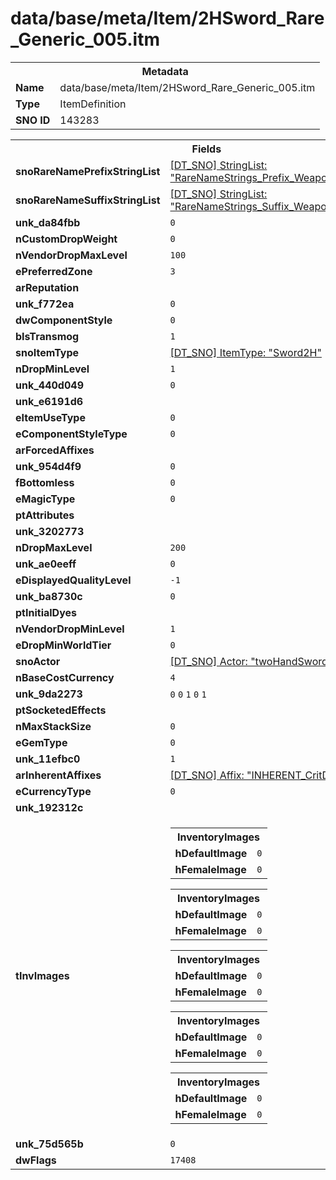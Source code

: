 <h1>data/base/meta/Item/2HSword_Rare_Generic_005.itm</h1><table><tr><th colspan="100%">Metadata</th></tr><tr><td><b>Name</b></td><td>data/base/meta/Item/2HSword_Rare_Generic_005.itm</td></tr><tr><td><b>Type</b></td><td>ItemDefinition</td></tr><tr><td><b>SNO ID</b></td><td>143283</td></tr></table>

<table><tr><th colspan="100%">Fields</th></tr><tr><td><b>snoRareNamePrefixStringList</b></td><td><a href="..\..\..\enUS_Text\meta\StringList\RareNameStrings_Prefix_Weapon_SwingBlade.stl.md">[DT_SNO] StringList: "RareNameStrings_Prefix_Weapon_SwingBlade"</a></td></tr><tr><td><b>snoRareNameSuffixStringList</b></td><td><a href="..\..\..\enUS_Text\meta\StringList\RareNameStrings_Suffix_Weapon_SwingBlade.stl.md">[DT_SNO] StringList: "RareNameStrings_Suffix_Weapon_SwingBlade"</a></td></tr><tr><td><b>unk_da84fbb</b></td><td><code>0</code></td></tr><tr><td><b>nCustomDropWeight</b></td><td><code>0</code></td></tr><tr><td><b>nVendorDropMaxLevel</b></td><td><code>100</code></td></tr><tr><td><b>ePreferredZone</b></td><td><code>3</code></td></tr><tr><td><b>arReputation</b></td><td></td></tr><tr><td><b>unk_f772ea</b></td><td><code>0</code></td></tr><tr><td><b>dwComponentStyle</b></td><td><code>0</code></td></tr><tr><td><b>bIsTransmog</b></td><td><code>1</code></td></tr><tr><td><b>snoItemType</b></td><td><a href="..\ItemType\Sword2H.itt.md">[DT_SNO] ItemType: "Sword2H"</a></td></tr><tr><td><b>nDropMinLevel</b></td><td><code>1</code></td></tr><tr><td><b>unk_440d049</b></td><td><code>0</code></td></tr><tr><td><b>unk_e6191d6</b></td><td></td></tr><tr><td><b>eItemUseType</b></td><td><code>0</code></td></tr><tr><td><b>eComponentStyleType</b></td><td><code>0</code></td></tr><tr><td><b>arForcedAffixes</b></td><td></td></tr><tr><td><b>unk_954d4f9</b></td><td><code>0</code></td></tr><tr><td><b>fBottomless</b></td><td><code>0</code></td></tr><tr><td><b>eMagicType</b></td><td><code>0</code></td></tr><tr><td><b>ptAttributes</b></td><td></td></tr><tr><td><b>unk_3202773</b></td><td></td></tr><tr><td><b>nDropMaxLevel</b></td><td><code>200</code></td></tr><tr><td><b>unk_ae0eeff</b></td><td><code>0</code></td></tr><tr><td><b>eDisplayedQualityLevel</b></td><td><code>-1</code></td></tr><tr><td><b>unk_ba8730c</b></td><td><code>0</code></td></tr><tr><td><b>ptInitialDyes</b></td><td></td></tr><tr><td><b>nVendorDropMinLevel</b></td><td><code>1</code></td></tr><tr><td><b>eDropMinWorldTier</b></td><td><code>0</code></td></tr><tr><td><b>snoActor</b></td><td><a href="..\Actor\twoHandSword_base05.acr.md">[DT_SNO] Actor: "twoHandSword_base05"</a></td></tr><tr><td><b>nBaseCostCurrency</b></td><td><code>4</code></td></tr><tr><td><b>unk_9da2273</b></td><td><code>0</code>
<code>0</code>
<code>1</code>
<code>0</code>
<code>1</code>
</td></tr><tr><td><b>ptSocketedEffects</b></td><td></td></tr><tr><td><b>nMaxStackSize</b></td><td><code>0</code></td></tr><tr><td><b>eGemType</b></td><td><code>0</code></td></tr><tr><td><b>unk_11efbc0</b></td><td><code>1</code></td></tr><tr><td><b>arInherentAffixes</b></td><td><a href="..\Affix\INHERENT_CritDamage.aff.md">[DT_SNO] Affix: "INHERENT_CritDamage"</a>
</td></tr><tr><td><b>eCurrencyType</b></td><td><code>0</code></td></tr><tr><td><b>unk_192312c</b></td><td></td></tr><tr><td><b>tInvImages</b></td><td><table><tr><th colspan="100%">InventoryImages</th></tr><tr><td><b>hDefaultImage</b></td><td><code>0</code></td></tr><tr><td><b>hFemaleImage</b></td><td><code>0</code></td></tr></table>


<table><tr><th colspan="100%">InventoryImages</th></tr><tr><td><b>hDefaultImage</b></td><td><code>0</code></td></tr><tr><td><b>hFemaleImage</b></td><td><code>0</code></td></tr></table>


<table><tr><th colspan="100%">InventoryImages</th></tr><tr><td><b>hDefaultImage</b></td><td><code>0</code></td></tr><tr><td><b>hFemaleImage</b></td><td><code>0</code></td></tr></table>


<table><tr><th colspan="100%">InventoryImages</th></tr><tr><td><b>hDefaultImage</b></td><td><code>0</code></td></tr><tr><td><b>hFemaleImage</b></td><td><code>0</code></td></tr></table>


<table><tr><th colspan="100%">InventoryImages</th></tr><tr><td><b>hDefaultImage</b></td><td><code>0</code></td></tr><tr><td><b>hFemaleImage</b></td><td><code>0</code></td></tr></table>


</td></tr><tr><td><b>unk_75d565b</b></td><td><code>0</code></td></tr><tr><td><b>dwFlags</b></td><td><code>17408</code></td></tr></table>

